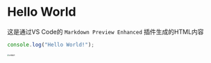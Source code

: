 # Hello World

<!-- date: 1999-01-01 -->

这是通过VS Code的 `Markdown Preview Enhanced` 插件生成的HTML内容

```javascript
console.log("Hello World!");
```

<img src="https://images.pexels.com/photos/30606161/pexels-photo-30606161.jpeg" alt="示例图片" style="zoom:25%;" />
